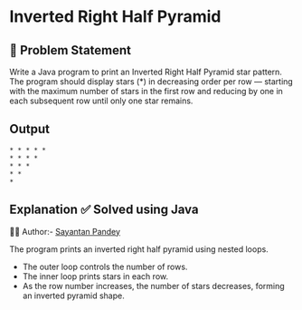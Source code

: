 # Inverted Right Half Pyramid

## 🧩 Problem Statement

Write a Java program to print an Inverted Right Half Pyramid star pattern.
The program should display stars (*) in decreasing order per row — starting with the maximum number of stars in the first row and reducing by one in each subsequent row until only one star remains.

## Output
```
* * * * *  
* * * *   
* * *    
* *     
* 
```



## Explanation ✅ Solved using Java 
👨‍💻 Author:- [Sayantan Pandey](https://github.com/sayantanpandey)

The program prints an inverted right half pyramid using nested loops.  
- The outer loop controls the number of rows.  
- The inner loop prints stars in each row.  
- As the row number increases, the number of stars decreases, forming an inverted pyramid shape.




